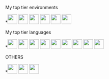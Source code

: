 My top tier environments

*<img src="https://cdn.jsdelivr.net/gh/devicons/devicon/icons/react/react-original-wordmark.svg" width="30px" height="30px" href="https://pl.wikipedia.org/wiki/React.js" />
<img src="https://cdn.jsdelivr.net/gh/devicons/devicon/icons/angularjs/angularjs-plain.svg" width="30px" height="30px"/>
<img src="https://cdn.jsdelivr.net/gh/devicons/devicon/icons/firebase/firebase-plain.svg" width="30px" height="30px"/>
<img src="https://cdn.jsdelivr.net/gh/devicons/devicon/icons/unity/unity-original.svg" width="30px" height="30px"/>
<img src="https://cdn.jsdelivr.net/gh/devicons/devicon/icons/nodejs/nodejs-original.svg" width="30px" height="30px"/>
<img src="https://cdn.jsdelivr.net/gh/devicons/devicon/icons/threejs/threejs-original.svg" width="30px" height="30px"/>

My top tier languages

*<img src="https://cdn.jsdelivr.net/gh/devicons/devicon/icons/html5/html5-original.svg" width="30px" height="30px"/>
<img src="https://cdn.jsdelivr.net/gh/devicons/devicon/icons/css3/css3-original.svg" width="30px" height="30px"/>
<img src="https://cdn.jsdelivr.net/gh/devicons/devicon/icons/javascript/javascript-original.svg" width="30px" height="30px"/>
<img src="https://cdn.jsdelivr.net/gh/devicons/devicon/icons/typescript/typescript-original.svg" width="30px" height="30px"/>
<img src="https://cdn.jsdelivr.net/gh/devicons/devicon/icons/java/java-original.svg" width="30px" height="30px"/>
<img src="https://cdn.jsdelivr.net/gh/devicons/devicon/icons/python/python-original.svg" width="30px" height="30px"/>
<img src="https://cdn.jsdelivr.net/gh/devicons/devicon/icons/csharp/csharp-original.svg" width="30px" height="30px"/>
<img src="https://cdn.jsdelivr.net/gh/devicons/devicon/icons/cplusplus/cplusplus-original.svg" width="30px" height="30px"/>
<img src="https://cdn.jsdelivr.net/gh/devicons/devicon/icons/c/c-original.svg" width="30px" height="30px"/>

OTHERS

*<img src="https://cdn.jsdelivr.net/gh/devicons/devicon/icons/haskell/haskell-original.svg" width="30px" height="30px"/>
<img src="https://cdn.jsdelivr.net/gh/devicons/devicon/icons/julia/julia-original-wordmark.svg" width="30px" height="30px"/>
<img src="https://cdn.jsdelivr.net/gh/devicons/devicon/icons/r/r-original.svg" width="30px" height="30px"/>

